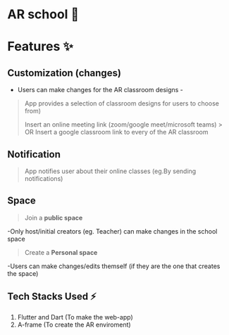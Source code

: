 # AR school 🏫
# Features ✨
## Customization (changes)
- Users can make changes for the AR classroom designs
-<!--START_SECTION:waka-->
> App provides a selection of classroom designs for users to choose from)
  >
> Insert an online meeting link (zoom/google meet/microsoft teams) 
    >                                                  
  OR Insert a google classroom link  to every of the AR classroom
 <!--END_SECTION:waka-->
    
## Notification
> App notifies user about their online classes (eg.By sending notifications)

## Space
> Join a **public space**
  >
-Only host/initial creators (eg. Teacher) can make changes in the school space
> Create a **Personal space**
  >
-Users can make changes/edits themself (if they are the one that creates the space) 
   
## Tech Stacks Used ⚡
1) Flutter and Dart (To make the web-app)
2) A-frame (To create the AR enviroment)
